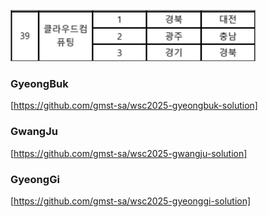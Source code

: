 ![이미지 설명](./image.png)

### GyeongBuk
[https://github.com/gmst-sa/wsc2025-gyeongbuk-solution]

### GwangJu
[https://github.com/gmst-sa/wsc2025-gwangju-solution]

### GyeongGi
[https://github.com/gmst-sa/wsc2025-gyeonggi-solution]
